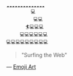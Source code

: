 ```
⁣☁☁☁☁☁☁☁☁☁☁☁☁☁☁
         💻
          💻💻⁣
       🏄💻💻💻
     💻💻💻💻💻💻
💻💻💻💻💻💻💻💻💻
```
> "Surfing the Web"

— [Emoji Art](https://emojiart.org/surfing-the-web)